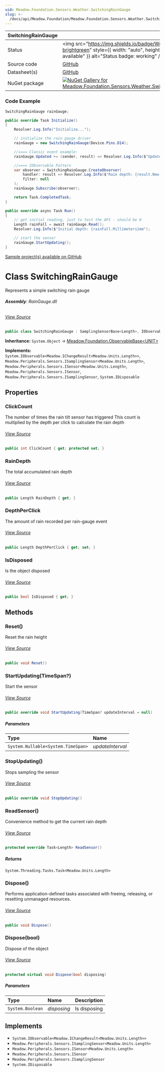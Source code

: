 ```yaml
---
uid: Meadow.Foundation.Sensors.Weather.SwitchingRainGauge
slug: >-
  /docs/api/Meadow.Foundation/Meadow.Foundation.Sensors.Weather.SwitchingRainGauge
---
```


| SwitchingRainGauge | |
|--------|--------|
| Status | <img src="https://img.shields.io/badge/Working-brightgreen" style={{ width: "auto", height: "-webkit-fill-available" }} alt="Status badge: working" /> |
| Source code | [GitHub](https://github.com/WildernessLabs/Meadow.Foundation/tree/main/Source/Meadow.Foundation.Peripherals/Sensors.Weather.SwitchingRainGauge) |
| Datasheet(s) | [GitHub](https://github.com/WildernessLabs/Meadow.Foundation/tree/main/Source/Meadow.Foundation.Peripherals/Sensors.Weather.SwitchingRainGauge/Datasheet) |
| NuGet package | <a href="https://www.nuget.org/packages/Meadow.Foundation.Sensors.Weather.SwitchingRainGauge/" target="_blank"><img src="https://img.shields.io/nuget/v/Meadow.Foundation.Sensors.Weather.SwitchingRainGauge.svg?label=Meadow.Foundation.Sensors.Weather.SwitchingRainGauge" alt="NuGet Gallery for Meadow.Foundation.Sensors.Weather.SwitchingRainGauge" /></a> |

### Code Example

```csharp
SwitchingRainGauge rainGauge;

public override Task Initialize()
{
    Resolver.Log.Info("Initialize...");

    // initialize the rain gauge driver
    rainGauge = new SwitchingRainGauge(Device.Pins.D14);

    //==== Classic event example:
    rainGauge.Updated += (sender, result) => Resolver.Log.Info($"Updated event {result.New.Millimeters}mm");

    //==== IObservable Pattern
    var observer = SwitchingRainGauge.CreateObserver(
        handler: result => Resolver.Log.Info($"Rain depth: {result.New.Millimeters}mm"),
        filter: null
    );
    rainGauge.Subscribe(observer);

    return Task.CompletedTask;
}

public override async Task Run()
{
    // get initial reading, just to test the API - should be 0
    Length rainFall = await rainGauge.Read();
    Resolver.Log.Info($"Initial depth: {rainFall.Millimeters}mm");

    // start the sensor
    rainGauge.StartUpdating();
}

```

[Sample project(s) available on GitHub](https://github.com/WildernessLabs/Meadow.Foundation/tree/main/Source/Meadow.Foundation.Peripherals/Sensors.Weather.SwitchingRainGauge/Samples/SwitchingRainGauge_Sample)


# Class SwitchingRainGauge
Represents a simple switching rain gauge

###### **Assembly**: RainGauge.dll
###### [View Source](https://github.com/WildernessLabs/Meadow.Foundation/blob/main/Source/Meadow.Foundation.Peripherals/Sensors.Weather.SwitchingRainGauge/Driver/SwitchingRainGauge.cs#L11)
```csharp title="Declaration"
public class SwitchingRainGauge : SamplingSensorBase<Length>, IObservable<IChangeResult<Length>>, ISamplingSensor<Length>, ISensor<Length>, ISensor, ISamplingSensor, IDisposable
```
**Inheritance:** `System.Object` -> [Meadow.Foundation.ObservableBase&lt;UNIT&gt;](../SamplingSensorBase`UNIT`)

**Implements:**  
`System.IObservable<Meadow.IChangeResult<Meadow.Units.Length>>`, `Meadow.Peripherals.Sensors.ISamplingSensor<Meadow.Units.Length>`, `Meadow.Peripherals.Sensors.ISensor<Meadow.Units.Length>`, `Meadow.Peripherals.Sensors.ISensor`, `Meadow.Peripherals.Sensors.ISamplingSensor`, `System.IDisposable`

## Properties
### ClickCount
The number of times the rain tilt sensor has triggered
This count is multiplied by the depth per click to
calculate the rain depth
###### [View Source](https://github.com/WildernessLabs/Meadow.Foundation/blob/main/Source/Meadow.Foundation.Peripherals/Sensors.Weather.SwitchingRainGauge/Driver/SwitchingRainGauge.cs#L21)
```csharp title="Declaration"
public int ClickCount { get; protected set; }
```
### RainDepth
The total accumulated rain depth
###### [View Source](https://github.com/WildernessLabs/Meadow.Foundation/blob/main/Source/Meadow.Foundation.Peripherals/Sensors.Weather.SwitchingRainGauge/Driver/SwitchingRainGauge.cs#L26)
```csharp title="Declaration"
public Length RainDepth { get; }
```
### DepthPerClick
The amount of rain recorded per rain-gauge event
###### [View Source](https://github.com/WildernessLabs/Meadow.Foundation/blob/main/Source/Meadow.Foundation.Peripherals/Sensors.Weather.SwitchingRainGauge/Driver/SwitchingRainGauge.cs#L31)
```csharp title="Declaration"
public Length DepthPerClick { get; set; }
```
### IsDisposed
Is the object disposed
###### [View Source](https://github.com/WildernessLabs/Meadow.Foundation/blob/main/Source/Meadow.Foundation.Peripherals/Sensors.Weather.SwitchingRainGauge/Driver/SwitchingRainGauge.cs#L36)
```csharp title="Declaration"
public bool IsDisposed { get; }
```
## Methods
### Reset()
Reset the rain height
###### [View Source](https://github.com/WildernessLabs/Meadow.Foundation/blob/main/Source/Meadow.Foundation.Peripherals/Sensors.Weather.SwitchingRainGauge/Driver/SwitchingRainGauge.cs#L78)
```csharp title="Declaration"
public void Reset()
```
### StartUpdating(TimeSpan?)
Start the sensor
###### [View Source](https://github.com/WildernessLabs/Meadow.Foundation/blob/main/Source/Meadow.Foundation.Peripherals/Sensors.Weather.SwitchingRainGauge/Driver/SwitchingRainGauge.cs#L103)
```csharp title="Declaration"
public override void StartUpdating(TimeSpan? updateInterval = null)
```

##### Parameters

| Type | Name |
|:--- |:--- |
| `System.Nullable<System.TimeSpan>` | *updateInterval* |

### StopUpdating()
Stops sampling the sensor
###### [View Source](https://github.com/WildernessLabs/Meadow.Foundation/blob/main/Source/Meadow.Foundation.Peripherals/Sensors.Weather.SwitchingRainGauge/Driver/SwitchingRainGauge.cs#L117)
```csharp title="Declaration"
public override void StopUpdating()
```
### ReadSensor()
Convenience method to get the current rain depth
###### [View Source](https://github.com/WildernessLabs/Meadow.Foundation/blob/main/Source/Meadow.Foundation.Peripherals/Sensors.Weather.SwitchingRainGauge/Driver/SwitchingRainGauge.cs#L131)
```csharp title="Declaration"
protected override Task<Length> ReadSensor()
```

##### Returns

`System.Threading.Tasks.Task<Meadow.Units.Length>`
### Dispose()
Performs application-defined tasks associated with freeing, releasing, or resetting unmanaged resources.
###### [View Source](https://github.com/WildernessLabs/Meadow.Foundation/blob/main/Source/Meadow.Foundation.Peripherals/Sensors.Weather.SwitchingRainGauge/Driver/SwitchingRainGauge.cs#L141)
```csharp title="Declaration"
public void Dispose()
```
### Dispose(bool)
Dispose of the object
###### [View Source](https://github.com/WildernessLabs/Meadow.Foundation/blob/main/Source/Meadow.Foundation.Peripherals/Sensors.Weather.SwitchingRainGauge/Driver/SwitchingRainGauge.cs#L151)
```csharp title="Declaration"
protected virtual void Dispose(bool disposing)
```

##### Parameters

| Type | Name | Description |
|:--- |:--- |:--- |
| `System.Boolean` | *disposing* | Is disposing |


## Implements

* `System.IObservable<Meadow.IChangeResult<Meadow.Units.Length>>`
* `Meadow.Peripherals.Sensors.ISamplingSensor<Meadow.Units.Length>`
* `Meadow.Peripherals.Sensors.ISensor<Meadow.Units.Length>`
* `Meadow.Peripherals.Sensors.ISensor`
* `Meadow.Peripherals.Sensors.ISamplingSensor`
* `System.IDisposable`

